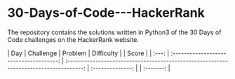 # 30-Days-of-Code---HackerRank
The repository contains the solutions written in Python3 of the 30 Days of Code challenges on the HackerRank website.

|  Day  |                Challenge                |                                     Problem                                            |    Difficulty    | |   Score   | 
| :---: | :-------------------------------------: | :------------------------------------------------------------------------------------: | :--------------: | | :-------: |

